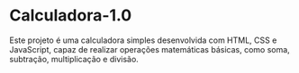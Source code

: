 # Calculadora-1.0
Este projeto é uma calculadora simples desenvolvida com HTML, CSS e JavaScript, capaz de realizar operações matemáticas básicas, como soma, subtração, multiplicação e divisão.
